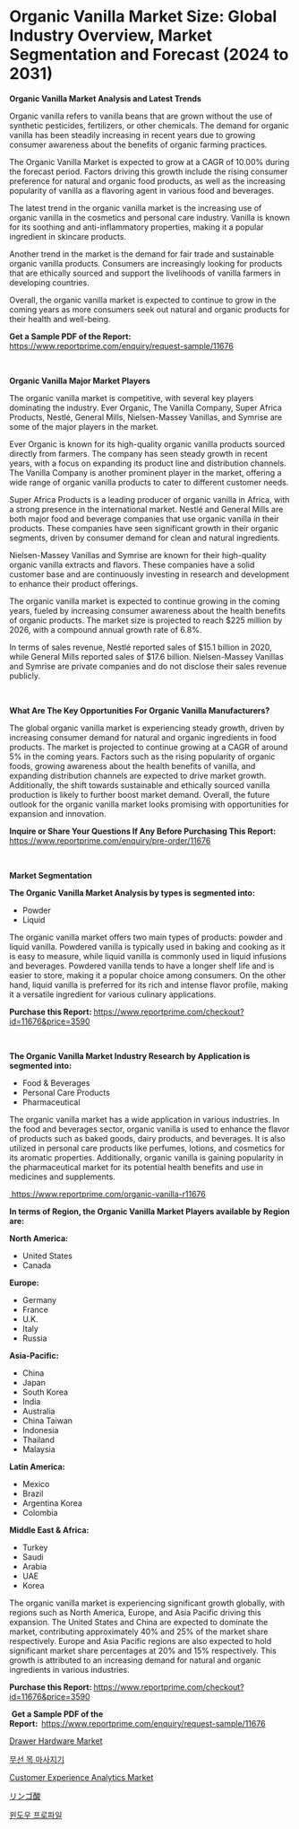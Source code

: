 <p><h1>Organic Vanilla Market Size: Global Industry Overview, Market Segmentation and Forecast (2024 to 2031)</h1></p><p><strong>Organic Vanilla Market Analysis and Latest Trends</strong></p>
<p><p>Organic vanilla refers to vanilla beans that are grown without the use of synthetic pesticides, fertilizers, or other chemicals. The demand for organic vanilla has been steadily increasing in recent years due to growing consumer awareness about the benefits of organic farming practices.</p><p>The Organic Vanilla Market is expected to grow at a CAGR of 10.00% during the forecast period. Factors driving this growth include the rising consumer preference for natural and organic food products, as well as the increasing popularity of vanilla as a flavoring agent in various food and beverages.</p><p>The latest trend in the organic vanilla market is the increasing use of organic vanilla in the cosmetics and personal care industry. Vanilla is known for its soothing and anti-inflammatory properties, making it a popular ingredient in skincare products.</p><p>Another trend in the market is the demand for fair trade and sustainable organic vanilla products. Consumers are increasingly looking for products that are ethically sourced and support the livelihoods of vanilla farmers in developing countries.</p><p>Overall, the organic vanilla market is expected to continue to grow in the coming years as more consumers seek out natural and organic products for their health and well-being.</p></p>
<p><strong>Get a Sample PDF of the Report:&nbsp;</strong> <a href="https://www.reportprime.com/enquiry/request-sample/11676">https://www.reportprime.com/enquiry/request-sample/11676</a></p>
<p>&nbsp;</p>
<p><strong>Organic Vanilla Major Market Players</strong></p>
<p><p>The organic vanilla market is competitive, with several key players dominating the industry. Ever Organic, The Vanilla Company, Super Africa Products, Nestlé, General Mills, Nielsen-Massey Vanillas, and Symrise are some of the major players in the market.</p><p>Ever Organic is known for its high-quality organic vanilla products sourced directly from farmers. The company has seen steady growth in recent years, with a focus on expanding its product line and distribution channels. The Vanilla Company is another prominent player in the market, offering a wide range of organic vanilla products to cater to different customer needs.</p><p>Super Africa Products is a leading producer of organic vanilla in Africa, with a strong presence in the international market. Nestlé and General Mills are both major food and beverage companies that use organic vanilla in their products. These companies have seen significant growth in their organic segments, driven by consumer demand for clean and natural ingredients.</p><p>Nielsen-Massey Vanillas and Symrise are known for their high-quality organic vanilla extracts and flavors. These companies have a solid customer base and are continuously investing in research and development to enhance their product offerings.</p><p>The organic vanilla market is expected to continue growing in the coming years, fueled by increasing consumer awareness about the health benefits of organic products. The market size is projected to reach $225 million by 2026, with a compound annual growth rate of 6.8%.</p><p>In terms of sales revenue, Nestlé reported sales of $15.1 billion in 2020, while General Mills reported sales of $17.6 billion. Nielsen-Massey Vanillas and Symrise are private companies and do not disclose their sales revenue publicly.</p></p>
<p>&nbsp;</p>
<p><strong>What Are The Key Opportunities For Organic Vanilla Manufacturers?</strong></p>
<p><p>The global organic vanilla market is experiencing steady growth, driven by increasing consumer demand for natural and organic ingredients in food products. The market is projected to continue growing at a CAGR of around 5% in the coming years. Factors such as the rising popularity of organic foods, growing awareness about the health benefits of vanilla, and expanding distribution channels are expected to drive market growth. Additionally, the shift towards sustainable and ethically sourced vanilla production is likely to further boost market demand. Overall, the future outlook for the organic vanilla market looks promising with opportunities for expansion and innovation.</p></p>
<p><strong>Inquire or Share Your Questions If Any Before Purchasing This Report:</strong> <a href="https://www.reportprime.com/enquiry/pre-order/11676">https://www.reportprime.com/enquiry/pre-order/11676</a></p>
<p>&nbsp;</p>
<p><strong>Market Segmentation</strong></p>
<p><strong>The Organic Vanilla Market Analysis by types is segmented into:</strong></p>
<p><ul><li>Powder</li><li>Liquid</li></ul></p>
<p><p>The organic vanilla market offers two main types of products: powder and liquid vanilla. Powdered vanilla is typically used in baking and cooking as it is easy to measure, while liquid vanilla is commonly used in liquid infusions and beverages. Powdered vanilla tends to have a longer shelf life and is easier to store, making it a popular choice among consumers. On the other hand, liquid vanilla is preferred for its rich and intense flavor profile, making it a versatile ingredient for various culinary applications.</p></p>
<p><strong>Purchase this Report:&nbsp;</strong><a href="https://www.reportprime.com/checkout?id=11676&price=3590">https://www.reportprime.com/checkout?id=11676&price=3590</a></p>
<p>&nbsp;</p>
<p><strong>The Organic Vanilla Market Industry Research by Application is segmented into:</strong></p>
<p><ul><li>Food & Beverages</li><li>Personal Care Products</li><li>Pharmaceutical</li></ul></p>
<p><p>The organic vanilla market has a wide application in various industries. In the food and beverages sector, organic vanilla is used to enhance the flavor of products such as baked goods, dairy products, and beverages. It is also utilized in personal care products like perfumes, lotions, and cosmetics for its aromatic properties. Additionally, organic vanilla is gaining popularity in the pharmaceutical market for its potential health benefits and use in medicines and supplements.</p></p>
<p><a href="https://www.reportprime.com/organic-vanilla-r11676">&nbsp;https://www.reportprime.com/organic-vanilla-r11676</a></p>
<p><strong>In terms of Region, the Organic Vanilla Market Players available by Region are:</strong></p>
<p>
    <p> <strong> North America: </strong>
        <ul>
            <li>United States</li>
            <li>Canada</li>
        </ul>
        </p> 
    <p> <strong> Europe: </strong>
        <ul>
            <li>Germany</li>
            <li>France</li>
            <li>U.K.</li>
            <li>Italy</li>
            <li>Russia</li>
        </ul>
        </p> 
    <p> <strong> Asia-Pacific: </strong>
        <ul>
            <li>China</li>
            <li>Japan</li>
            <li>South Korea</li>
            <li>India</li>
            <li>Australia</li>
            <li>China Taiwan</li>
            <li>Indonesia</li>
            <li>Thailand</li>
            <li>Malaysia</li>
        </ul>
        </p> 
    <p> <strong> Latin America: </strong>
        <ul>
            <li>Mexico</li>
            <li>Brazil</li>
            <li>Argentina Korea</li>
            <li>Colombia</li>
        </ul>
        </p> 
    <p> <strong> Middle East & Africa: </strong>
        <ul>
            <li>Turkey</li>
            <li>Saudi</li>
            <li>Arabia</li>
            <li>UAE</li>
            <li>Korea</li>
        </ul>
    </p>
    </p>
<p><p>The organic vanilla market is experiencing significant growth globally, with regions such as North America, Europe, and Asia Pacific driving this expansion. The United States and China are expected to dominate the market, contributing approximately 40% and 25% of the market share respectively. Europe and Asia Pacific regions are also expected to hold significant market share percentages at 20% and 15% respectively. This growth is attributed to an increasing demand for natural and organic ingredients in various industries.</p></p>
<p><strong>Purchase this Report: </strong><a href="https://www.reportprime.com/checkout?id=11676&price=3590">https://www.reportprime.com/checkout?id=11676&price=3590</a></p>
<p>&nbsp;<strong>Get a Sample PDF of the Report:&nbsp;&nbsp;</strong><a href="https://www.reportprime.com/enquiry/request-sample/11676">https://www.reportprime.com/enquiry/request-sample/11676</a></p>
<p><strong></strong></p>
<p><p><a href="https://issuu.com/reportprime-2/docs/drawer-hardware-market-size-2030.pptx">Drawer Hardware Market</a></p><p><a href="https://medium.com/@midge5687567/%EB%AC%B4%EC%84%A0-%EB%AA%A9-%EB%A7%88%EC%82%AC%EC%A7%80%EA%B8%B0-%EC%8B%9C%EC%9E%A5-%EC%A0%90%EC%9C%A0%EC%9C%A8-%ED%81%AC%EA%B8%B0-%ED%8A%B8%EB%A0%8C%EB%93%9C-%EC%82%B0%EC%97%85-%EB%B6%84%EC%84%9D-%EB%B3%B4%EA%B3%A0%EC%84%9C-%EC%9D%91%EC%9A%A9-%EB%B6%84%EC%95%BC%EB%B3%84-%EA%B0%80%EC%A0%95%EC%9A%A9-%EB%B3%91%EC%9B%90-%EC%82%AC%EB%AC%B4%EC%8B%A4-%EA%B8%B0%ED%83%80-%EC%9C%A0%ED%98%95%EB%B3%84-%EC%B6%A9%EA%B2%A9-%ED%9A%A8%EA%B3%BC-%EB%AA%A9-%EB%A7%88%EC%82%AC%EC%A7%80%EA%B8%B0-%EC%A7%84%EB%8F%99-%EB%AA%A9-%EB%A7%88%EC%82%AC%EC%A7%80%EA%B8%B0-%EA%B8%B0%ED%83%80-ba30275d3cca">무선 목 마사지기</a></p><p><a href="https://www.linkedin.com/pulse/global-customer-experience-analytics-market-status-3kxic">Customer Experience Analytics Market</a></p><p><a href="https://medium.com/@jordymiller39/%E3%83%AA%E3%83%B3%E3%82%B4%E9%85%B8%E6%A5%AD%E7%95%8C%E5%88%86%E6%9E%90%E3%83%AC%E3%83%9D%E3%83%BC%E3%83%88-%E5%B8%82%E5%A0%B4%E8%A6%8F%E6%A8%A1%E3%81%AF%E5%B9%B4%E5%B9%B3%E5%9D%87%E6%88%90%E9%95%B7%E7%8E%875-3-%E3%81%A7%E6%8B%A1%E5%A4%A7%E3%81%97-%E3%82%A2%E3%83%97%E3%83%AA%E3%82%B1%E3%83%BC%E3%82%B7%E3%83%A7%E3%83%B3-%E3%82%BF%E3%82%A4%E3%83%97-%E5%9C%B0%E5%9F%9F%E3%81%AB%E3%82%88%E3%82%8B2024%E5%B9%B4%E3%81%8B%E3%82%892031%E5%B9%B4%E3%81%BE%E3%81%A7%E3%81%AE%E4%BA%88%E6%B8%AC%E5%90%AB%E3%81%BE%E3%82%8C%E3%81%A6%E3%81%84%E3%81%BE%E3%81%99-b636cefadb5f">リンゴ酸</a></p><p><a href="https://medium.com/@midge5687567/%EC%B0%BD-%ED%94%84%EB%A1%9C%ED%95%84-%EC%8B%9C%EC%9E%A5-%EC%A0%90%EC%9C%A0%EC%9C%A8-%EB%B0%8F-%EC%8B%9C%EC%9E%A5-%EB%B6%84%EC%84%9D-2024-2031-%EA%B8%B0%EA%B0%84-%EB%8F%99%EC%95%88%EC%9D%98-%EC%84%B1%EC%9E%A5-%EB%8F%99%ED%96%A5-%EB%B0%8F-%EC%98%88%EC%B8%A1-d440bed6c4c0">윈도우 프로파일</a></p></p>